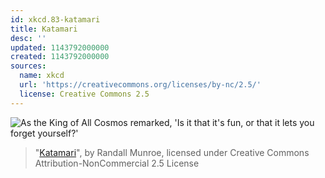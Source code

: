 ```yaml
---
id: xkcd.83-katamari
title: Katamari
desc: ''
updated: 1143792000000
created: 1143792000000
sources:
  name: xkcd
  url: 'https://creativecommons.org/licenses/by-nc/2.5/'
  license: Creative Commons 2.5
---
```

![As the King of All Cosmos remarked, 'Is it that it's fun, or that it lets you forget yourself?'](https://imgs.xkcd.com/comics/katamari.jpg)
> "[Katamari](https://xkcd.com/83/)", by Randall Munroe, licensed under Creative Commons Attribution-NonCommercial 2.5 License
